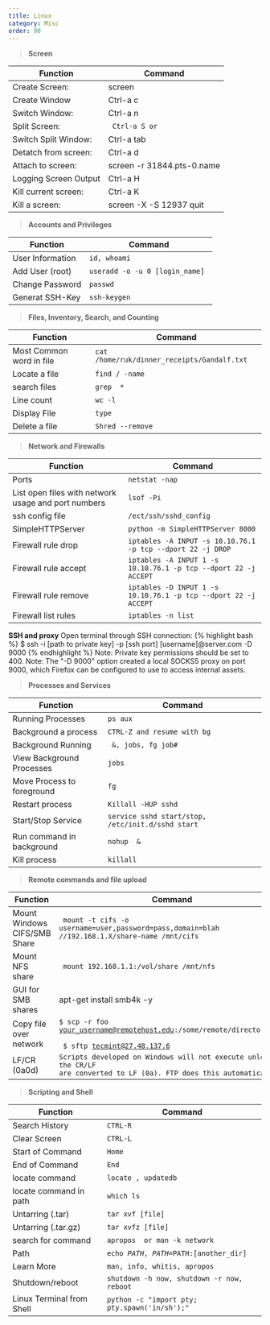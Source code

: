 ```yaml
---
title: Linux
category: Misc
order: 90
---
```


>**Screen**

Function | Command
------------- | -------------
Create Screen: | screen 
Create Window | Ctrl-a c
Switch Window: | Ctrl-a n
Split Screen: | <code> Ctrl-a S or | </code>
Switch Split Window:| Ctrl-a tab
Detatch from screen: | Ctrl-a d
Attach to screen: | screen -r  31844.pts-0.name
Logging Screen Output | Ctrl-a H
Kill current screen: | Ctrl-a K
Kill a screen: | screen -X -S 12937 quit 

>**Accounts and Privileges**

Function | Command
------------- | -------------
User Information | <code>id, whoami </code>
Add User (root) | <code>useradd -o -u 0 [login_name] </code>
Change Password | <code>passwd <login name> </code>
Generat SSH-Key | <code>ssh-keygen </code>


>**Files, Inventory, Search, and Counting**

Function | Command
------------- | -------------
Most Common word in file | <code>cat /home/ruk/dinner_receipts/Gandalf.txt | sort | uniq -c | sort -nr </code>
Locate a file | <code>find / -name <application> </code>
search files | <code>grep <word> * </code>
Line count | <code>wc -l </code>
Display File | <code>type <file> </code>
Delete a file | <code>Shred --remove </code>

>**Network and Firewalls**

Function | Command
------------- | -------------
Ports | <code>netstat -nap | less </code>
List open files with network usage and port numbers | <code>lsof -Pi </code>
ssh config file | <code>/ect/ssh/sshd_config </code>
SimpleHTTPServer | <code>python -m SimpleHTTPServer 8000 </code>
Firewall rule drop | <code>iptables -A INPUT -s 10.10.76.1 -p tcp --dport 22 -j DROP </code>
Firewall rule accept | <code>iptables -A INPUT 1 -s 10.10.76.1 -p tcp --dport 22 -j ACCEPT </code>
Firewall rule remove | <code>iptables -D INPUT 1 -s 10.10.76.1 -p tcp --dport 22 -j ACCEPT </code>
Firewall list rules | <code>iptables -n list </code>

**SSH and proxy**
Open terminal through SSH connection:
{% highlight bash %}
$ ssh -i [path to private key] -p [ssh port] [username]@server.com -D 9000
{% endhighlight %}
Note: Private key permissions should be set to 400.
Note: The "-D 9000" option created a local SOCKS5 proxy on port 9000, which Firefox can be configured to use to access internal assets. 


>**Processes and Services**

Function | Command
------------- | -------------
Running Processes | <code>ps aux | less </code>
Background a process | <code>CTRL-Z and resume with bg </code>
Background Running | <code><command> &, jobs, fg job# </code>
View Background Processes | <code>jobs </code>
Move Process to foreground | <code>fg </code>
Restart process | <code>Killall -HUP sshd </code>
Start/Stop Service | <code>service sshd start/stop, /etc/init.d/sshd start </code>
Run command in background | <code>nohup <command> & </code>
Kill process | <code>killall <processname> </code>


>**Remote commands and file upload**

Function | Command
--------- | -------
Mount Windows CIFS/SMB Share | <code> mount -t cifs -o username=user,password=pass,domain=blah //192.168.1.X/share-name /mnt/cifs </code>
Mount NFS share | <code> mount 192.168.1.1:/vol/share /mnt/nfs </code>
GUI for SMB shares | apt-get install smb4k -y
Copy file over network | <code>$ scp -r foo your_username@remotehost.edu:/some/remote/directory/bar <br> $ sftp tecmint@27.48.137.6 </code>
LF/CR (0a0d) | <code>Scripts developed on Windows will not execute unless the CR/LF are converted to LF (0a). FTP does this automatically. </code>


>**Scripting and Shell**

Function | Command
------------- | -------------
Search History | <code>CTRL-R </code>
Clear Screen | <code>CTRL-L </code>
Start of Command | <code>Home </code>
End of Command | <code>End </code>
locate command | <code>locate <application>, updatedb </code>
locate command in path | <code>which ls </code>
Untarring (.tar) | <code>tar xvf [file] </code>
Untarring (.tar.gz) | <code>tar xvfz [file] </code>
search for command | <code>apropos <topic> or man -k network </code>
Path | <code>echo $PATH, PATH=$PATH:[another_dir] </code>
Learn More | <code>man, info, whitis, apropos <topic> </code>
Shutdown/reboot | <code>shutdown -h now, shutdown -r now, reboot </code>
Linux Terminal from Shell | <code>python -c "import pty; pty.spawn('in/sh');" </code>


